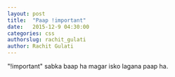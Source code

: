 ```yaml
---
layout: post
title:  "Paap !important"
date:   2015-12-9 04:30:00
categories: css
authorslug: rachit_gulati
author: Rachit Gulati
---
```


"!important" sabka baap ha magar isko lagana paap ha.

